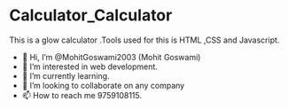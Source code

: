 # Calculator_Calculator
This is a glow calculator .Tools used for this is HTML ,CSS and Javascript. 

- 👋 Hi, I’m @MohitGoswami2003 (Mohit Goswami)
- 👀 I’m interested in web development.
- 🌱 I’m currently learning.
- 💞️ I’m looking to collaborate on any company
- 📫 How to reach me 9759108115.

